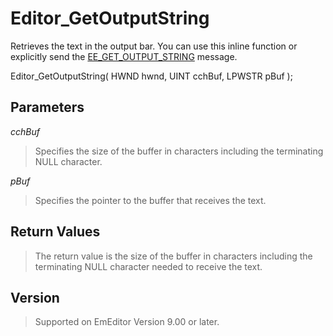 # Editor\_GetOutputString

Retrieves the text in the output bar. You can use this inline function or explicitly send the [EE\_GET\_OUTPUT\_STRING](../message/ee_get_output_string)
message.

Editor\_GetOutputString( HWND hwnd, UINT cchBuf, LPWSTR pBuf );

## Parameters

_cchBuf_

> Specifies the size of the buffer in characters including the terminating NULL character.

_pBuf_

> Specifies the pointer to the buffer that receives the text.

## Return Values

> The return value is the size of the buffer in characters including the terminating NULL character needed to receive the text.

## Version

> Supported on EmEditor Version 9.00 or later.
